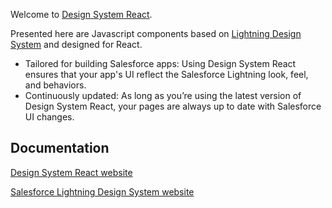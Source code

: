 
Welcome to [Design System React](https://design-system-react.herokuapp.com).

Presented here are Javascript components based on [Lightning Design System](https://www.lightningdesignsystem.com/) and designed for React.

* Tailored for building Salesforce apps: Using Design System React ensures that your app's UI reflect the Salesforce Lightning look, feel, and behaviors.
* Continuously updated: As long as you’re using the latest version of Design System React, your pages are always up to date with Salesforce UI changes.

## Documentation

[Design System React website](https://design-system-react.herokuapp.com)

[Salesforce Lightning Design System website](https://www.lightningdesignsystem.com)
